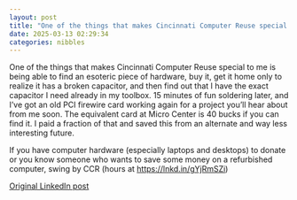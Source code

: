 ```yaml
---
layout: post
title: "One of the things that makes Cincinnati Computer Reuse special to me is being able to find an esoteric piece of hardware, buy it, get it home only to realize it has a broken capacitor, and then find out that I have the exact capacitor I need already in my toolbox. 15 minutes of fun soldering later, and I’ve got an old PCI firewire card working again for a project you’ll hear about from me soon. The equivalent card at Micro Center is 40 bucks if you can find it. I paid a fraction of that and saved this from an alternate and way less interesting future."
date: 2025-03-13 02:29:34
categories: nibbles
---
```


One of the things that makes Cincinnati Computer Reuse special to me is being able to find an esoteric piece of hardware, buy it, get it home only to realize it has a broken capacitor, and then find out that I have the exact capacitor I need already in my toolbox. 15 minutes of fun soldering later, and I’ve got an old PCI firewire card working again for a project you’ll hear about from me soon. The equivalent card at Micro Center is 40 bucks if you can find it. I paid a fraction of that and saved this from an alternate and way less interesting future.

If you have computer hardware (especially laptops and desktops) to donate or you know someone who wants to save some money on a refurbished computer, swing by CCR (hours at https://lnkd.in/gYjRmSZi)

[Original LinkedIn post](https://www.linkedin.com/feed/update/urn%3Ali%3Ashare%3A7305777011728228352)
